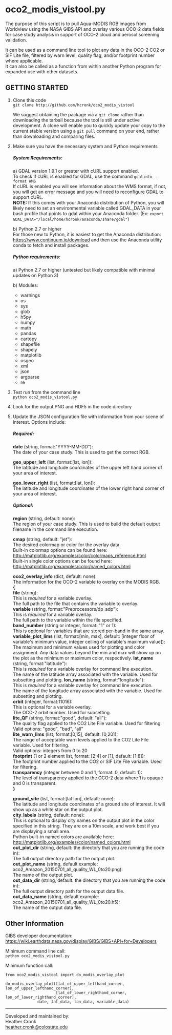 # oco2_modis_vistool.py

The purpose of this script is to pull Aqua-MODIS RGB images from Worldview
using the NASA GIBS API and overlay various OCO-2 data fields for case study 
analysis in support of OCO-2 cloud and aerosol screening validation.

It can be used as a command line tool to plot any data in the OCO-2 CO2 or SIF Lite file, filtered by warn level, quality flag, and/or footprint number where applicable.  
It can also be called as a function from within another Python program for expanded use with other datasets.

## GETTING STARTED

1) Clone this code \
   `git clone http://github.com/hcronk/oco2_modis_vistool`
   
   We suggest obtaining the package via a `git clone` rather than downloading the tarball because
   the tool is still under active development. A clone will enable you to quickly update your copy 
   to the current stable version using a `git pull` command on your end, rather than downloading 
   and comparing files.  

2) Make sure you have the necessary system and Python requirements
   
   ##### System Requirements:
   a) GDAL version 1.9.1 or greater with cURL support enabled.  
      To check if cURL is enabled for GDAL, use the command `gdalinfo --format WMS`  
      If cURL is enabled you will see information about the WMS format, if not, 
          you will get an error message and you will need to reconfigure GDAL to support cURL.  
          **NOTE:** If this comes with your Anaconda distribution of Python, you will likely need
          to set an environmental variable called GDAL_DATA in your bash profile that points to
          gdal within your Anaconda folder.
          (Ex: `export GDAL_DATA="/local/home/hcronk/anaconda/share/gdal"`)
   
   b) Python 2.7 or higher  
	   For those new to Python, it is easiest to get the Anaconda distribution: 
       https://www.continuum.io/download and then use the Anaconda utility conda 
       to fetch and install packages.

    ##### Python requirements:
    a) Python 2.7 or higher (untested but likely compatible with minimal updates on Python 3)
    
    b) Modules:
    + warnings 
    + os 
    + sys 
    + glob 
    + h5py 
    + numpy 
    + math 
    + pandas 
    + cartopy 
    + shapefile 
    + shapely 
    + matplotlib 
    + osgeo 
    + xml 
    + json 
    + argparse 
    + re 

3) Test run from the command line  
   `python oco2_modis_vistool.py`


4) Look for the output PNG and HDF5 in the code directory

5) Update the JSON configuration file with information from your scene of interest. Options include:
   ##### Required:
     **date** (string, format:"YYYY-MM-DD"):  
         The date of your case study. This is used to get the correct RGB. 

     **geo_upper_left** (list, format:[lat, lon]):  
         The latitude and longitude coordinates of the upper left hand corner of your area of 
         interest.

     **geo_lower_right** (list, format:[lat, lon]):  
         The latitude and longitude coordinates of the lower right hand corner of your area of 
         interest.

   ##### Optional:
	**region** (string, default: none):  
    	The region of your case study. This is used to build the default output filename in the 
        command line execution.

     **cmap** (string, default: "jet"):  
       The desired colormap or color for the overlay data.  
       Built-in colormap options can be found here:
       http://matplotlib.org/examples/color/colormaps_reference.html  
       Built-in single color options can be found here:
       http://matplotlib.org/examples/color/named_colors.html

     **oco2_overlay_info** (dict, default: none):  
         The information for the OCO-2 variable to overlay on the MODIS RGB.  
		**{**  
		**file** (string):  
        	This is *required* for a variable overlay.  
            The full path to the file that contains the variable to overlay.  
		**variable** (string, format:"Preprocessors/dp_adp"):  
        	This is *required* for a variable overlay.  
            The full path to the variable within the file specified.  
		**band_number** (string or integer, format: "1" or 1):  
			This is optional for variables that are stored per-band in the same array.  
		**variable_plot_lims** (list, format:[min, max], 
			default: [integer floor of variable's minimum value, integer ceiling of variable's 
            maximum value]):  
            The maximum and minimum values used for plotting and color assignment. Any data values 
            beyond the min and max will show up on the plot as the minimum or maximum color, 
            respectively.
		**lat_name** (string, format:"latitude"):  
			This is *required* for a variable overlay for command line execution.  
            The name of the latitude array associated with the variable. Used for subsetting and 
            plotting.
		**lon_name** (string, format:"longitude"):  
			This is *required* for a variable overlay for command line execution.  
            The name of the longitude array associated with the variable. Used for subsetting and 
            plotting.  
		**orbit** (integer, format:11016):  
			This is optional for a variable overlay.  
            The OCO-2 orbit number. Used for subsetting.  
		**lite_QF** (string, format:"good", default: "all"):  
			The quality flag applied to the CO2 Lite File variable. Used for filtering.  
            Valid options: "good", "bad", "all"  
		**lite_warn_lims** (list, format:[0,15], default: [0,20]):  
			The range of acceptable warn levels applied to the CO2 Lite File variable. Used for 
            filtering.  
            Valid options: integers from 0 to 20  
       **footprint** (1 or 2 element list, format: [2:4] or [1], default: [1:8]):  
           The footprint number applied to the CO2 or SIF Lite File variable. Used for filtering.  
	   **transparency** (integer between 0 and 1, format: 0, default: 1):  
           The level of transparency applied to the OCO-2 data where 1 is opaque and 0 is 
           transparent.  
       **}**  
       
	**ground_site** (list, format:[lat lon], default: none):  
    	The latitude and longitude coordinates of a ground site of interest. It will show up as 
        a white star on the output plot.  
	**city_labels** (string, default: none):  
    	This is optional to display city names on the output plot in the color specified in this 
        string. They are on a 10m scale, and work best if you are displaying a small area.  
        Python built-in named colors are available here: 
        http://matplotlib.org/examples/color/named_colors.html  
	**out_plot_dir** (string, default: the directory that you are running the code in):  
    	The full output directory path for the output plot.  
	**out_plot_name** (string, default example: xco2_Amazon_20150701_all_quality_WL_0to20.png):  
    	The name of the output plot.  
	**out_data_dir** (string, default: the directory that you are running the code in):  
    	The full output directory path for the output data file.  
	**out_data_name** (string, default example: xco2_Amazon_20150701_all_quality_WL_0to20.h5):  
    	The name of the output data file.  


## Other Information

GIBS developer documentation:  https://wiki.earthdata.nasa.gov/display/GIBS/GIBS+API+for+Developers


Minimum command line call:  
`python oco2_modis_vistool.py`


Minimum function call:  
```
from oco2_modis_vistool import do_modis_overlay_plot

do_modis_overlay_plot([lat_of_upper_lefthand_corner, lon_of_upper_lefthand_corner],
                      [lat_of_lower_righthand_corner, lon_of_lower_righthand_corner], 
		      date, lat_data, lon_data, variable_data)
```   

---
Developed and maintained by:  
Heather Cronk  
heather.cronk@colostate.edu
